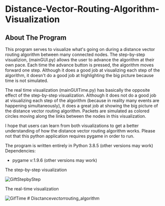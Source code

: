 # Distance-Vector-Routing-Algorithm-Visualization

## About The Program
This program serves to visualize what's going on during a distance vector routing algorithm between many connected nodes. The step-by-step visualizion, (mainGUI.py) allows the user to advance the algorithm at their own pace. Each time the advance button is pressed, the algorithm moves forward one step. Although it does a good job at visualizing each step of the algorithm, it doesn't do a good job at highlighting the big picture because time is not simulated.

The real time visualization (mainGUITime.py) has basically the opposite effect of the step-by-step visualization. Although it does not do a good job at visualizing each step of the algorithm (because in reality many events are happening simultaneously), it does a great job at showing the big picture of the distance vector routing algorithm. Packets are simulated as colored circles moving along the links between the nodes in this visualization.

I hope that users can learn from both visualizations to get a better understanding of how the distance vector routing algorithm works. Please not that this python application requires pygame in order to run.

The program is written entirely in Python 3.8.5 (other versions may work)
Dependencies:
* pygame v:1.9.6 (other versions may work)



The step-by-step visualization

![GiftStepbyStep](https://user-images.githubusercontent.com/46041406/116754482-cc437300-a9d6-11eb-81ec-8e9a400c9b42.gif)


The real-time visualization

![GifTime](https://user-images.githubusercontent.com/46041406/116754570-f301a980-a9d6-11eb-8446-b394fc8fb251.gif)
#   D i s c t a n c e _ v e c t o r _ r o u t i n g _ a l g o r i t h m  
 